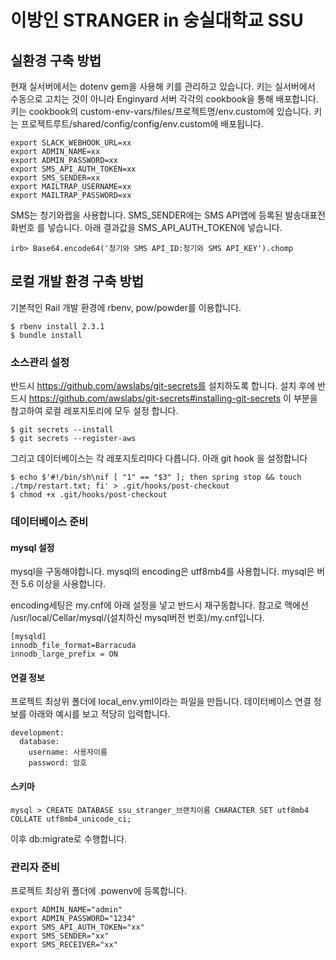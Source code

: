 # 이방인 STRANGER in 숭실대학교 SSU

## 실환경 구축 방법

현재 실서버에서는 dotenv gem을 사용해 키를 관리하고 있습니다.
키는 실서버에서 수동으로 고치는 것이 아니라 Enginyard 서버 각각의 cookbook을 통해 배포합니다.
키는 cookbook의 custom-env-vars/files/프로젝트명/env.custom에 있습니다.
키는 프로젝트루트/shared/config/config/env.custom에 배포됩니다.

```
export SLACK_WEBHOOK_URL=xx
export ADMIN_NAME=xx
export ADMIN_PASSWORD=xx
export SMS_API_AUTH_TOKEN=xx
export SMS_SENDER=xx
export MAILTRAP_USERNAME=xx
export MAILTRAP_PASSWORD=xx
```

SMS는 청기와랩을 사용합니다. SMS_SENDER에는 SMS API앱에 등록된 발송대표전화번호 를 넣습니다. 아래 결과값을 SMS_API_AUTH_TOKEN에 넣습니다.

```
irb> Base64.encode64('청기와 SMS API_ID:청기와 SMS API_KEY').chomp
```

## 로컬 개발 환경 구축 방법

기본적인 Rail 개발 환경에 rbenv, pow/powder를 이용합니다.

```
$ rbenv install 2.3.1
$ bundle install
```

### 소스관리 설정

반드시 https://github.com/awslabs/git-secrets를 설치하도록 합니다. 설치 후에 반드시 https://github.com/awslabs/git-secrets#installing-git-secrets 이 부분을 참고하여 로컬 레포지토리에 모두 설정 합니다.

```
$ git secrets --install
$ git secrets --register-aws
```

그리고 데이터베이스는 각 레포지토리마다 다릅니다. 아래 git hook 을 설정합니다

```
$ echo $'#!/bin/sh\nif [ "1" == "$3" ]; then spring stop && touch ./tmp/restart.txt; fi' > .git/hooks/post-checkout
$ chmod +x .git/hooks/post-checkout
```

### 데이터베이스 준비

#### mysql 설정
mysql을 구동해야합니다. mysql의 encoding은 utf8mb4를 사용합니다. mysql은 버전 5.6 이상을 사용합니다.

encoding세팅은 my.cnf에 아래 설정을 넣고 반드시 재구동합니다. 참고로 맥에선 /usr/local/Cellar/mysql/(설치하신 mysql버전 번호)/my.cnf입니다.

```
[mysqld]
innodb_file_format=Barracuda
innodb_large_prefix = ON
```

#### 연결 정보

프로젝트 최상위 폴더에 local_env.yml이라는 파일을 만듭니다. 데이터베이스 연결 정보를 아래와 예시를 보고 적당히 입력합니다.

```
development:
  database:
    username: 사용자이름
    password: 암호
```
 
#### 스키마

```
mysql > CREATE DATABASE ssu_stranger_브랜치이름 CHARACTER SET utf8mb4 COLLATE utf8mb4_unicode_ci;
```

이후 db:migrate로 수행합니다.

### 관리자 준비

프로젝트 최상위 폴더에 .powenv에 등록합니다.

```
export ADMIN_NAME="admin"
export ADMIN_PASSWORD="1234"
export SMS_API_AUTH_TOKEN="xx"
export SMS_SENDER="xx"
export SMS_RECEIVER="xx"
```
